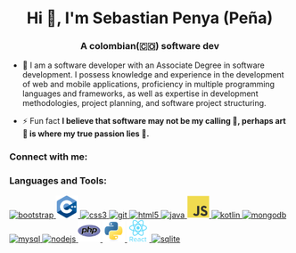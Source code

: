 <h1 align="center">Hi 👋, I'm Sebastian Penya (Peña)</h1>
<h3 align="center">A colombian(🇨🇴) software dev</h3>

- 📄 I am a software developer with an Associate Degree in software development. I possess knowledge and experience in
the development of web and mobile applications, proficiency in multiple programming languages and frameworks, as well as
expertise in development methodologies, project planning, and software project structuring.

- ⚡ Fun fact **I believe that software may not be my calling 🥵, perhaps art 🎨 is where my true passion lies 🗿.**

<h3 align="left">Connect with me:</h3>
<p align="left">
</p>

<h3 align="left">Languages and Tools:</h3>
<p align="left" class='icons_container'> <a href="https://getbootstrap.com" target="_blank" rel="noreferrer"> <img
            src="https://encrypted-tbn0.gstatic.com/images?q=tbn:ANd9GcSMdKsZOZjWNbaZ83_-cd0JDgkz_LOmGGpH9ydtxYb_kg&s"
            alt="bootstrap" width="40" height="40" /> </a> <a href="https://www.w3schools.com/cpp/" target="_blank"
        rel="noreferrer"> <img
            src="https://raw.githubusercontent.com/devicons/devicon/master/icons/cplusplus/cplusplus-original.svg"
            alt="cplusplus" width="40" height="40" /> </a> <a href="https://www.w3schools.com/css/" target="_blank"
        rel="noreferrer"> <img
            src="https://static-00.iconduck.com/assets.00/file-type-css-icon-1806x2048-r5fwjl3p.png"
            alt="css3" width="40" height="40" /> </a> <a href="https://git-scm.com/" target="_blank" rel="noreferrer">
        <img src="https://www.vectorlogo.zone/logos/git-scm/git-scm-icon.svg" alt="git" width="40" height="40" /> </a>
    <a href="https://www.w3.org/html/" target="_blank" rel="noreferrer"> <img
            src="https://cdn-icons-png.flaticon.com/512/732/732212.png"
            alt="html5" width="40" height="40" /> </a> <a href="https://www.java.com" target="_blank" rel="noreferrer">
        <img src="https://encrypted-tbn0.gstatic.com/images?q=tbn:ANd9GcS_HvhCVebxpulJMB9sKHaLbz2zF_gsmrQtYzSVIwvtyg&s" alt="java"
            width="40" height="40" /> </a> <a href="https://developer.mozilla.org/en-US/docs/Web/JavaScript"
        target="_blank" rel="noreferrer"> <img
            src="https://raw.githubusercontent.com/devicons/devicon/master/icons/javascript/javascript-original.svg"
            alt="javascript" width="40" height="40" /> </a> <a href="https://kotlinlang.org" target="_blank"
        rel="noreferrer"> <img src="https://www.vectorlogo.zone/logos/kotlinlang/kotlinlang-icon.svg" alt="kotlin"
            width="40" height="40" /> </a> <a href="https://www.mongodb.com/" target="_blank" rel="noreferrer"> <img
            src="https://cdn.worldvectorlogo.com/logos/mongodb-icon-2.svg"
            alt="mongodb" width="40" height="40" /> </a> <a href="https://www.mysql.com/" target="_blank"
        rel="noreferrer"> <img
            src="https://upload.wikimedia.org/wikipedia/commons/thumb/0/0e/Antu_mysql-workbench.svg/1024px-Antu_mysql-workbench.svg.png"
            alt="mysql" width="40" height="40" /> </a> <a href="https://nodejs.org" target="_blank" rel="noreferrer">
        <img src="https://encrypted-tbn0.gstatic.com/images?q=tbn:ANd9GcR_DYjiDqqH-8htO8A4J0vvEC-3MRuwaC0Kh8Ud4aoKlQ&s"
            alt="nodejs" width="40" height="40" /> </a> <a href="https://www.photoshop.com/en" target="_blank"
        rel="noreferrer"> <img
            src="https://raw.githubusercontent.com/devicons/devicon/master/icons/php/php-original.svg" alt="php"
            width="40" height="40" /> </a> <a href="https://www.python.org" target="_blank" rel="noreferrer"> <img
            src="https://raw.githubusercontent.com/devicons/devicon/master/icons/python/python-original.svg"
            alt="python" width="40" height="40" /> </a> <a href="https://reactjs.org/" target="_blank" rel="noreferrer">
        <img src="https://raw.githubusercontent.com/devicons/devicon/master/icons/react/react-original-wordmark.svg"
            alt="react" width="40" height="40" /> </a> <a href="https://www.sqlite.org/" target="_blank"
        rel="noreferrer"> <img src="https://www.vectorlogo.zone/logos/sqlite/sqlite-icon.svg" alt="sqlite" width="40"
            height="40" /> </a>
</p>
